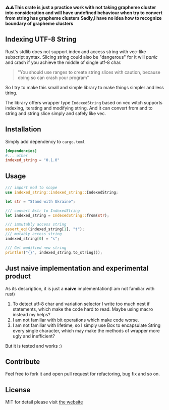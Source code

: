 __⚠️⚠️This crate is just a practice work with not taking grapheme cluster into consideration and will have undefined behaviour when try to convert from string has grapheme clusters__
__Sadly,I have no idea how to recognize boundary of grapheme clusters__
## Indexing UTF-8 String

Rust's stdlib does not support index and access string with vec-like subscript syntax.
Slicing string could also be "dangerous" for it will *panic* and crash if you achieve the middle of single utf-8 char.

 > "You should use ranges to create string slices with caution, because doing so can crash your program"  
    
So I try to make this small and simple library  to make things simpler and less tiring.

The library offers wrapper type `IndexedString` based on vec witch supports indexing, iterating and modifying string.
And it can convert from and to string and string slice simply and safely like vec.

## Installation

Simply add dependency to `cargo.toml`

```toml
[dependencies]
#... other
indexed_string = "0.1.0"
```

## Usage

```rust
/// import mod to scope
use indexed_string::indexed_string::IndexedString;

let str = "Stand with Ukraine";

/// convert &str to IndexedString
let indexed_string = IndexedString::from(str);

/// immutably access string
assert_eq!(indexed_string[1], "t");
/// mutably access string 
indexed_string[0] = "s";

/// Get modified new string
println!("{}", indexed_string.to_string());

```

## Just naive implementation and experimental product

As its description, it is just a __naive__ implementation(I am not familiar with rust)

1. To detect utf-8 char and variation selector I write too much nest if statements, which make the code hard to read. Maybe using macro instead my helps?
2. I am not familiar with bit operations which make code worse.
3. I am not familiar with lifetime, so I simply use Box<String> to encapsulate String every single character, which may make the methods of wrapper more ugly and inefficient?

But it is tested and works :)

## Contribute

Feel free to fork it and open pull request for refactoring, bug fix and so on.

## License
MIT
for detail please visit [the website](https://opensource.org/licenses/MIT)

